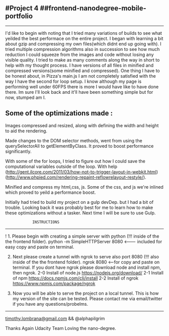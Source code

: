 #Project 4
##frontend-nanodegree-mobile-portfolio
---------------------------------------
---------------------------------------
I'd like to begin with noting that I tried many variations
of builds to see what yeilded the best performace on
the entire project. I began with learning a bit about
gzip and compressing my own files(which didnt end up going
with). I tried multiple compression algorithms also in
succession to see how much reduction I could squeeze
from the images and code without losing any visible
quality. I tried to make as many comments along the way
in short to help with my thought process. I have versions
of all files in minified and compressed versions(some
minified and compressed). One thing I have to be honest
about, in Pizza's main.js I am not completely satisfied
with the way I have the second for loop setup. I know
although my page is performing well under 60FPS there
is more I would have like to have done there. Im sure
I'll look back and it'll have been something simple but
for now, stumped am I.

Some of the optimizations made :
-----------------------------------------

Images compressed and resized, along with defining the
width and height to aid the rendering.

Made changes to the DOM selector methods, went from using
the querySelectorAll to getElementByClass. It proved to
boost performance significantly.

With some of the for loops, I tried to figure out how I could
save the computational variables outside of the loop. With help
(http://gent.ilcore.com/2011/03/how-not-to-trigger-layout-in-webkit.html)
(http://www.phpied.com/rendering-repaint-reflowrelayout-restyle/).

Minified and compress my html,css, js. Some of the css, and js
we're inlined which proved to yeild a performance boost.

Initially had tried to build my project on a gulp devDep.
but I had a bit of trouble. Looking back it was probably best
for me to learn how to make these optimizations without a
tasker. Next time I will be sure to use Gulp.

				INSTRUCTIONS
-----------------------------------------
! 1. Please begin with creating a simple server with python
     (!!! inside of the the frontend folder).
python -m SimpleHTTPServer 8080 <--- included for easy
copy and paste on terminal.

2. Next please create a tunnel with ngrok to serve also
port 8080 (!!! also inside of the the frontend folder).
ngrok 8080 <--for copy and paste on terminal. If you
dont have ngrok please download node and install npm,
then ngrok.
	2-0 Install of node.js https://nodejs.org/download/
	2-1 Install of npm https://docs.npmjs.com/cli/install
	2-2 Install of ngrok https://www.npmjs.com/package/ngrok

3. Now you will be able to serve the project on a local
tunnel. This is how my version of the site can be tested.
Please contact me via email/twitter if you have any
questions/probelms.



------------------------------------------
timothy.lombrana@gmail.com && @alphapilgrim

Thanks Again Udacity Team Loving the nano-degree.

